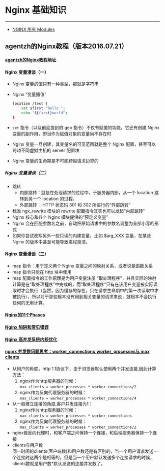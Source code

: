 
# Nginx 基础知识
---
+   [NGINX 所有 Modules](https://www.nginx.com/resources/wiki/modules/)

##  agentzh的Nginx教程（版本2016.07.21）

####  [agentzh的Nginx教程地址](https://openresty.org/download/agentzh-nginx-tutorials-zhcn.html)

####  Nginx 变量漫谈（一）
* Nginx 变量的值只有一种类型，那就是字符串
* Nginx “变量插值”

    ```bash
    location /test {
        set $first "hello ";
        echo "${first}world";
    }
    ```
* `set` 指令（以及前面提到的 geo 指令）不仅有赋值的功能，它还有创建 Nginx 变量的副作用，即当作为赋值对象的变量尚不存在时   
 
* Nginx 变量一旦创建，其变量名的可见范围就是整个 Nginx 配置，甚至可以跨越不同虚拟主机的 server 配置块

* Nginx 变量的生命期是不可能跨越请求边界的

#####  Nginx 变量漫谈（二）
+   跳转
    +   内部跳转：就是在处理请求的过程中，于服务器内部，从一个 location 跳转到另一个 location 的过程。         
    +   外部跳转： HTTP 状态码 301 和 302 所进行的“外部跳转”
+   标准 ngx_rewrite 模块的 rewrite 配置指令其实也可以发起“内部跳转”
+   Nginx 核心和各个 Nginx 模块提供的“预定义变量”         
+   Nginx 会在匹配参数名之前，自动把原始请求中的参数名调整为全部小写的形式         
+   如果你尝试改写另外一些只读的内建变量，比如 $arg_XXX 变量，在某些 Nginx 的版本中甚至可能导致进程崩溃。

####  Nginx 变量漫谈（三）
+    map 指令：用于定义两个 Nginx 变量之间的映射关系，或者说是函数关系            
+    map 指令只能在 http 块中使用           
+    map 配置指令的工作原理是为用户变量注册 “取处理程序”，并且实际的映射计算是在“取处理程序”中完成的，而“取处理程序”只有在该用户变量被实际读取时才会执行（当然，因为缓存的存在，只在请求生命期中的第一次读取中才被执行），所以对于那些根本没有用到相关变量的请求来说，就根本不会执行任何的无用计算。           

####  [Nginx的11个Phases](https://github.com/Tinywan/Lua-Nginx-Redis/blob/master/Nginx/nginx-phases.md)

####  [Nginx 陷阱和常见错误](https://github.com/Tinywan/Lua-Nginx-Redis/blob/master/Nginx/nginx-1-config.md)

####  [Nginx 高并发系统内核优化](https://github.com/Tinywan/Lua-Nginx-Redis/blob/master/Nginx/nginx-parameter-config.md)

####  [nginx 并发数问题思考：worker_connections,worker_processes与 max clients](http://liuqunying.blog.51cto.com/3984207/1420556?utm_source=tuicool)
+   从用户的角度，http 1.1协议下，由于浏览器默认使用两个并发连接,因此计算方法：
    1. nginx作为http服务器的时候：  
    `max_clients = worker_processes * worker_connections/2`
    1. nginx作为反向代理服务器的时候：  
    `max_clients = worker_processes * worker_connections/4`
+   从一般建立连接的角度,客户并发连接为1：
    1. nginx作为http服务器的时候：  
    `max_clients = worker_processes * worker_connections`
    1. nginx作为反向代理服务器的时候：  
    `max_clients = worker_processes * worker_connections/2`    
+   nginx做反向代理时，和客户端之间保持一个连接，和后端服务器保持一个连接
+   clients与用户数  
    同一时间的clients(客户端数)和用户数还是有区别的，当一个用户请求发送一个连接时这两个是相等的，但是当一个用户默认发送多个连接请求的时候，clients数就是用户数*默认发送的连接并发数了。    
